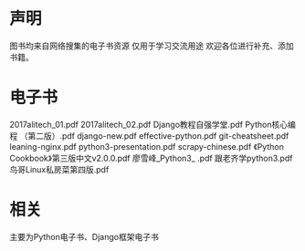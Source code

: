 # 声明
图书均来自网络搜集的电子书资源
仅用于学习交流用途
欢迎各位进行补充、添加书籍。
# 电子书
2017alitech_01.pdf
2017alitech_02.pdf
Django教程自强学堂.pdf
Python核心编程 （第二版）.pdf
django-new.pdf
effective-python.pdf
git-cheatsheet.pdf
leaning-nginx.pdf
python3-presentation.pdf
scrapy-chinese.pdf
《Python Cookbook》第三版中文v2.0.0.pdf
廖雪峰_Python3_ .pdf
跟老齐学python3.pdf
鸟哥Linux私房菜第四版.pdf
# 相关
主要为Python电子书、Django框架电子书



